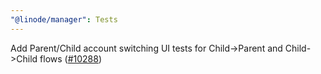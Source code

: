 ```yaml
---
"@linode/manager": Tests
---
```


Add Parent/Child account switching UI tests for Child->Parent and Child->Child flows ([#10288](https://github.com/linode/manager/pull/10288))
